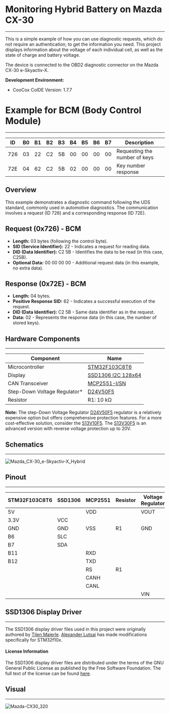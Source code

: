 # Monitoring Hybrid Battery on Mazda CX-30 
***
This is a simple example of how you can use diagnostic requests, which do not require an authentication, to get the information you need. 
This project displays information about the voltage of each individual cell, as well as the state of charge and battery voltage.

The device is connected to the OBD2 diagnostic connector on the Mazda CX-30 e-Skyactiv-X.

**Development Environment:**
- CooCox CoIDE Version: 1.7.7

# Example for BCM (Body Control Module)
***
| ID  | B0 | B1 | B2 | B3 | B4 | B5 | B6 | B7 | Description             |
| --  | -- | -- | -- | -- | -- | -- | -- | -- | --                      |
| 726 | 03 | 22 | C2 | 5B | 00 | 00 | 00 | 00 | Requesting the number of keys |
| 72E | 04 | 62 | C2 | 5B | 02 | 00 | 00 | 00 | Key number response |

## Overview

This example demonstrates a diagnostic command following the UDS standard, commonly used in automotive diagnostics. The communication involves a request (ID 726) and a corresponding response (ID 72E).

## Request (0x726) - BCM

- **Length:** 03 bytes (following the control byte).
- **SID (Service Identifier):** 22 - Indicates a request for reading data.
- **DID (Data Identifier):** C2 5B - Identifies the data to be read (in this case, C25B).
- **Optional Data:** 00 00 00 00 - Additional request data (in this example, no extra data).

## Response (0x72E) - BCM

- **Length:** 04 bytes.
- **Positive Response SID:** 62 - Indicates a successful execution of the request.
- **DID (Data Identifier):** C2 5B - Same data identifier as in the request.
- **Data:** 02 - Represents the response data (in this case, the number of stored keys).
## Hardware Components
----------------------
| Component                                  | Name                              |
|--------------------------------------------|-----------------------------------|
| Microcontroller                            | [STM32F103C8T6][stm32-url]        |
| Display                                    | [SSD1306 I2C 128x64][oled-url]    |
| CAN Transceiver                            | [MCP2551-I/SN][can-url]           |
| Step-Down Voltage Regulator*               | [D24V50F5][pololu-V50-url]        |
| Resistor                                   | R1: 10 kΩ                         |

**Note:**
The step-Down Voltage Regulator [D24V50F5][pololu-V50-url] regulator is a relatively expensive option but offers comprehensive protection features. 
For a more cost-effective solution, consider the [S13V10F5][pololu-V10-url]. 
The [S13V30F5][pololu-V30-url] is an advanced version with reverse voltage protection up to 20V.

## Schematics
-------------
![Mazda_CX-30_e-Skyactiv-X_Hybrid](https://github.com/Viaszx/Mazda-SkyActiv-EngineCoolantTemp/assets/78595419/8b29be33-ed9b-4fe7-a159-91a67750705e)

## Pinout
---------
| STM32F103C8T6 | SSD1306       | MCP2551 | Resistor | Voltage Regulator | OBD2 |
|---------------|---------------|---------|----------|-------------------|------|
| 5V            |               | VDD     |          | VOUT              |      |
| 3.3V          | VCC           |         |          |                   |      |
| GND           | GND           | VSS     | R1       | GND               | 4-5  |
| B6            | SLC           |         |          |                   |      |
| B7            | SDA           |         |          |                   |      |
| B11           |               | RXD     |          |                   |      |
| B12           |               | TXD     |          |                   |      |
|               |               | RS      | R1       |                   |      |
|               |               | CANH    |          |                   | 6    |
|               |               | CANL    |          |                   | 14   |
|               |               |         |          | VIN               | 16   |

## SSD1306 Display Driver
***
The SSD1306 display driver files used in this project were originally authored by [Tilen Majerle](tilen@majerle.eu). 
[Alexander Lutsai](s.lyra@ya.ru) has made modifications specifically for STM32f10x.

#### License Information

The SSD1306 display driver files are distributed under the terms of the GNU General Public License as published by the Free Software Foundation. The full text of the license can be found [here](http://www.gnu.org/licenses/).

## Visual
---------
![Mazda-CX30_320](https://github.com/Viaszx/Mazda-SkyActiv-EngineCoolantTemp/assets/78595419/bdcf30fb-96f4-4256-b035-66f812dc6ddc)



   [stm32-url]: <https://www.st.com/en/microcontrollers-microprocessors/stm32f103c8.html>
   [oled-url]: <https://www.solomon-systech.com/product/ssd1306/>
   [can-url]: <https://ww1.microchip.com/downloads/en/devicedoc/20001667g.pdf>
   [pololu-V50-url]: <https://www.pololu.com/product/2851>
   [pololu-v10-url]: <https://www.pololu.com/product/4083>
   [pololu-v30-url]: <https://www.pololu.com/product/4082>
